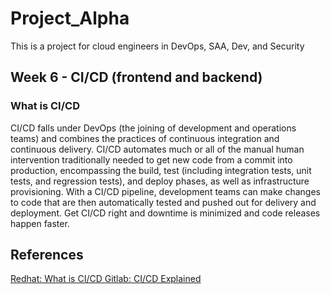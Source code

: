 # Project_Alpha
This is a project for cloud engineers in DevOps, SAA, Dev, and Security

## Week 6 - CI/CD (frontend and backend)

### What is CI/CD
CI/CD falls under DevOps (the joining of development and operations teams) and combines the practices of continuous integration and continuous delivery. CI/CD automates much or all of the manual human intervention traditionally needed to get new code from a commit into production, encompassing the build, test (including integration tests, unit tests, and regression tests), and deploy phases, as well as infrastructure provisioning. With a CI/CD pipeline, development teams can make changes to code that are then automatically tested and pushed out for delivery and deployment. Get CI/CD right and downtime is minimized and code releases happen faster.


## References

[Redhat: What is CI/CD ](https://www.redhat.com/en/topics/devops/what-is-ci-cd)
[Gitlab: CI/CD Explained ](https://about.gitlab.com/topics/ci-cd/)


